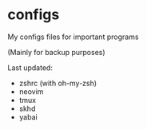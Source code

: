 # configs
My configs files for important programs

(Mainly for backup purposes)

Last updated:
- zshrc (with oh-my-zsh)
- neovim
- tmux
- skhd
- yabai


